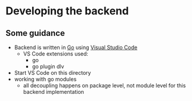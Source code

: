# Developing the backend

## Some guidance

* Backend is written in [Go](https://go.dev/) using [Visual Studio Code](https://code.visualstudio.com/)
    * VS Code extensions used:
        * go
        * go plugin dlv
* Start VS Code on this directory    
* working with go modules
    * all decoupling happens on package level, not module level for this backend implementation

